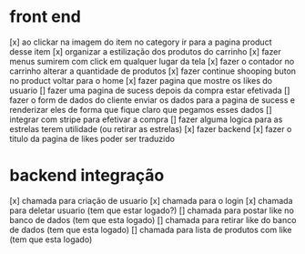 # front end

[x] ao clickar na imagem do item no category ir para a pagina product desse item
[x] organizar a estilização dos produtos do carrinho
[x] fazer menus sumirem com click em qualquer lugar da tela
[x] fazer o contador no carrinho alterar a quantidade de produtos
[x] fazer continue shooping buton no product voltar para o home
[x] fazer pagina que mostre os likes do usuario
[] fazer uma pagina de sucess depois da compra estar efetivada
[] fazer o form de dados do cliente enviar os dados para a pagina de sucess e renderizar eles de forma que fique claro que pegamos esses dados
[] integrar com stripe para efetivar a compra
[] fazer alguma logica para as estrelas terem utilidade (ou retirar as estrelas)
[x] fazer backend
[x] fazer o titulo da pagina de likes poder ser traduzido

# backend integração
[x] chamada para criação de usuario
[x] chamada para o login
[x] chamada para deletar usuario (tem que estar logado?)
[] chamada para postar like no banco de dados (tem que esta logado)
[] chamada para retirar like do banco de dados (tem que esta logado)
[] chamada para lista de produtos com like (tem que esta logado)
